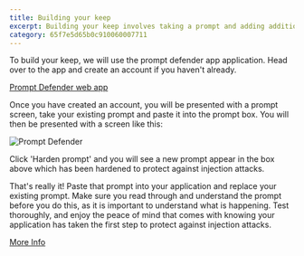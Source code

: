 ```yaml
---
title: Building your keep
excerpt: Building your keep involves taking a prompt and adding additional protections to the instructions itself. It is a really basic step and should get you up and running with a more secure application in no time
category: 65f7e5d65b0c910060007711
---
```


To build your keep, we will use the prompt defender app application. Head over to the app and create an account if
you haven't already.

[Prompt Defender web app](https://defender.safetorun.com)

Once you have created an account, you will be presented with a prompt screen, take your existing prompt and paste it
into the prompt box. You will then be presented with a screen like this:

![Prompt Defender](/images/prompt-defender-keep.png)

Click 'Harden prompt' and you will see a new prompt appear in the box above which has been hardened to protect against
injection attacks.

That's really it! Paste that prompt into your application and replace your existing prompt. Make sure you read through 
and understand the prompt before you do this, as it is important to understand what is happening. Test thoroughly, and
enjoy the peace of mind that comes with knowing your application has taken the first step to protect against injection 
attacks.

[More Info](https://medium.com/p/eadd2b993e45)
